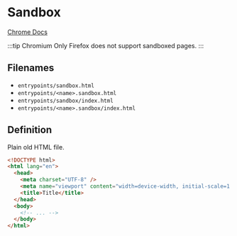 # Sandbox

[Chrome Docs](https://developer.chrome.com/docs/extensions/mv3/manifest/sandbox/)

:::tip Chromium Only
Firefox does not support sandboxed pages.
:::

## Filenames

- `entrypoints/sandbox.html`
- `entrypoints/<name>.sandbox.html`
- `entrypoints/sandbox/index.html`
- `entrypoints/<name>.sandbox/index.html`

## Definition

Plain old HTML file.

```html
<!DOCTYPE html>
<html lang="en">
  <head>
    <meta charset="UTF-8" />
    <meta name="viewport" content="width=device-width, initial-scale=1.0" />
    <title>Title</title>
  </head>
  <body>
    <!-- ... -->
  </body>
</html>
```
